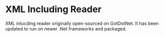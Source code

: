 # XML Including Reader
XML inlucding reader originally open-sourced on GotDotNet.  It has been updated to run on newer .Net frameworks and packaged.
